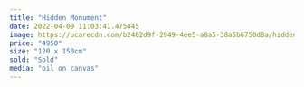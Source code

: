 ```yaml
---
title: "Hidden Monument"
date: 2022-04-09 11:03:41.475445
image: https://ucarecdn.com/b2462d9f-2949-4ee5-a8a5-38a5b6750d8a/hidden-monument.jpg
price: "4950"
size: "120 x 150cm"
sold: "Sold"
media: "oil on canvas"
---
```



